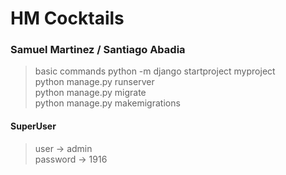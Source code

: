 # HM Cocktails 
### Samuel Martinez /  Santiago Abadia 
>basic commands
>   python -m django startproject myproject  
>   python manage.py runserver  
>   python manage.py migrate  
>   python manage.py makemigrations  

#### SuperUser
>   user -> admin  
>   password -> 1916  